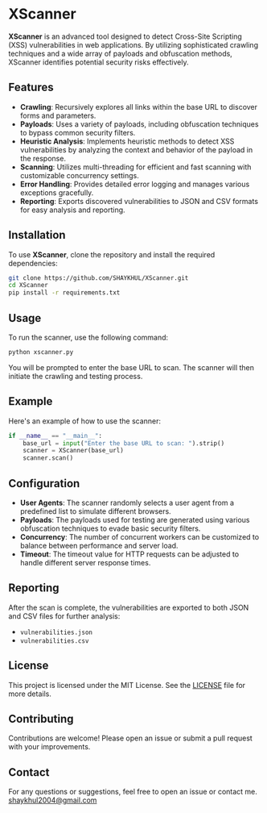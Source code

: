 # XScanner

**XScanner** is an advanced tool designed to detect Cross-Site Scripting (XSS) vulnerabilities in web applications. By utilizing sophisticated crawling techniques and a wide array of payloads and obfuscation methods, XScanner identifies potential security risks effectively.

## Features

- **Crawling**: Recursively explores all links within the base URL to discover forms and parameters.
- **Payloads**: Uses a variety of payloads, including obfuscation techniques to bypass common security filters.
- **Heuristic Analysis**: Implements heuristic methods to detect XSS vulnerabilities by analyzing the context and behavior of the payload in the response.
- **Scanning**: Utilizes multi-threading for efficient and fast scanning with customizable concurrency settings.
- **Error Handling**: Provides detailed error logging and manages various exceptions gracefully.
- **Reporting**: Exports discovered vulnerabilities to JSON and CSV formats for easy analysis and reporting.


## Installation

To use **XScanner**, clone the repository and install the required dependencies:

```bash
git clone https://github.com/SHAYKHUL/XScanner.git
cd XScanner
pip install -r requirements.txt
```

## Usage

To run the scanner, use the following command:

```bash
python xscanner.py
```

You will be prompted to enter the base URL to scan. The scanner will then initiate the crawling and testing process.

## Example

Here's an example of how to use the scanner:

```python
if __name__ == "__main__":
    base_url = input("Enter the base URL to scan: ").strip()
    scanner = XScanner(base_url)
    scanner.scan()
```

## Configuration

- **User Agents**: The scanner randomly selects a user agent from a predefined list to simulate different browsers.
- **Payloads**: The payloads used for testing are generated using various obfuscation techniques to evade basic security filters.
- **Concurrency**: The number of concurrent workers can be customized to balance between performance and server load.
- **Timeout**: The timeout value for HTTP requests can be adjusted to handle different server response times.

## Reporting

After the scan is complete, the vulnerabilities are exported to both JSON and CSV files for further analysis:

- `vulnerabilities.json`
- `vulnerabilities.csv`

## License

This project is licensed under the MIT License. See the [LICENSE](LICENSE) file for more details.

## Contributing

Contributions are welcome! Please open an issue or submit a pull request with your improvements.

## Contact

For any questions or suggestions, feel free to open an issue or contact me. shaykhul2004@gmail.com
